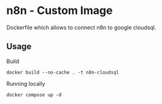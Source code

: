 # n8n - Custom Image

Dockerfile which allows to connect n8n to google cloudsql.


## Usage

Build
```
docker build --no-cache . -t n8n-cloudsql
```

Running locally
```
docker compose up -d
```

